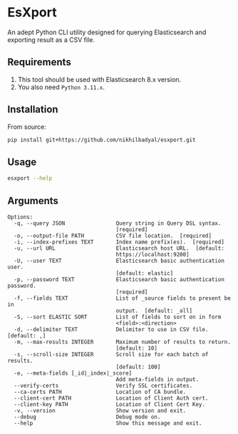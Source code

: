 # EsXport

An adept Python CLI utility designed for querying Elasticsearch and exporting result as a CSV file.


Requirements
------------
1. This tool should be used with Elasticsearch 8.x version.
2. You also need `Python 3.11.x`.

Installation
------------

From source:

```bash
pip install git+https://github.com/nikhilbadyal/esxport.git
```
Usage
-----

```bash
esxport --help
```

Arguments
---------
```text
Options:
  -q, --query JSON                Query string in Query DSL syntax.
                                  [required]
  -o, --output-file PATH          CSV file location.  [required]
  -i, --index-prefixes TEXT       Index name prefix(es).  [required]
  -u, --url URL                   Elasticsearch host URL.  [default:
                                  https://localhost:9200]
  -U, --user TEXT                 Elasticsearch basic authentication user.
                                  [default: elastic]
  -p, --password TEXT             Elasticsearch basic authentication password.
                                  [required]
  -f, --fields TEXT               List of _source fields to present be in
                                  output.  [default: _all]
  -S, --sort ELASTIC SORT         List of fields to sort on in form
                                  <field>:<direction>
  -d, --delimiter TEXT            Delimiter to use in CSV file.  [default: ,]
  -m, --max-results INTEGER       Maximum number of results to return.
                                  [default: 10]
  -s, --scroll-size INTEGER       Scroll size for each batch of results.
                                  [default: 100]
  -e, --meta-fields [_id|_index|_score]
                                  Add meta-fields in output.
  --verify-certs                  Verify SSL certificates.
  --ca-certs PATH                 Location of CA bundle.
  --client-cert PATH              Location of Client Auth cert.
  --client-key PATH               Location of Client Cert Key.
  -v, --version                   Show version and exit.
  --debug                         Debug mode on.
  --help                          Show this message and exit.
```
